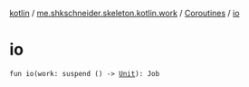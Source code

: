 [kotlin](../../index.md) / [me.shkschneider.skeleton.kotlin.work](../index.md) / [Coroutines](index.md) / [io](./io.md)

# io

`fun io(work: suspend () -> `[`Unit`](https://kotlinlang.org/api/latest/jvm/stdlib/kotlin/-unit/index.html)`): Job`